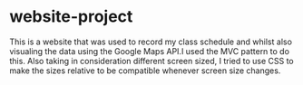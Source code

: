 # website-project
This is a website that was used to record my class schedule and whilst also visualing the data using the Google Maps API.I used the MVC pattern to do this. Also taking in consideration different screen sized, I tried to use CSS to make the sizes relative to be compatible whenever screen size changes.
